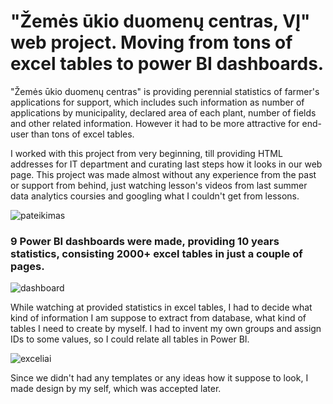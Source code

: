 # "Žemės ūkio duomenų centras, VĮ" web project. Moving from tons of excel tables to power BI dashboards.

"Žemės ūkio duomenų centras" is providing perennial statistics of farmer's applications for support, which includes such information as number of applications by municipality, declared area of each plant, number of fields and other related information. However it had to be more attractive for end-user than tons of excel tables.

I worked with this project from very beginning, till providing HTML addresses for IT department and curating last steps how it looks in our web page. This project was made almost without any experience from the past or support from behind, just watching lesson's videos from last summer data analytics coursies and googling what I couldn't get from lessons.

![pateikimas](https://github.com/user-attachments/assets/6f5e17af-b125-4428-8e51-683c8a211e7c)

### 9 Power BI dashboards were made, providing 10 years statistics, consisting 2000+ excel tables in just a couple of pages.

![dashboard](https://github.com/user-attachments/assets/e82cd9cf-56b6-4545-b1da-ddf8af093dd0)

While watching at provided statistics in excel tables, I had to decide what kind of information I am suppose to extract from database, what kind of tables I need to create by myself. I had to invent my own groups and assign IDs to some values, so I could relate all tables in Power BI.

![exceliai](https://github.com/user-attachments/assets/e50c802b-6cc2-4d80-96b1-7fee88c4472c)

Since we didn't had any templates or any ideas how it suppose to look, I made design by my self, which was accepted later. 
